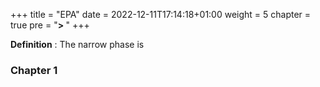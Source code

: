 +++
title = "EPA"
date = 2022-12-11T17:14:18+01:00
weight = 5
chapter = true
pre = "<b>> </b>"
+++

**Definition** : 
The narrow phase is

### Chapter 1




<!-- ### Physics

# Narrow Phase

Lorem Ipsum. -->